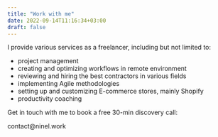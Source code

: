 ```yaml
---
title: "Work with me"
date: 2022-09-14T11:16:34+03:00
draft: false
---
```


I provide various services as a freelancer, including but not limited to:

- project management
- creating and optimizing workflows in remote environment
- reviewing and hiring the best contractors in various fields
- implementing Agile methodologies
- setting up and customizing E-commerce stores, mainly Shopify
- productivity coaching

Get in touch with me to book a free 30-min discovery call:

<span class="my_addr">contact<span style="display: none;">REMOVE</span>&#64;ninel<!-- none -->.work</span>
